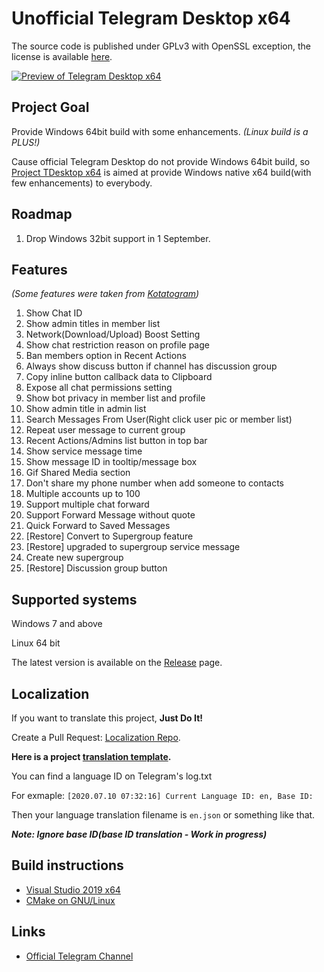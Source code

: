 # Unofficial Telegram Desktop x64

The source code is published under GPLv3 with OpenSSL exception, the license is available [here][license].

[![Preview of Telegram Desktop x64][preview_image]][preview_image_url]

## Project Goal

Provide Windows 64bit build with some enhancements. *(Linux build is a PLUS!)*

Cause official Telegram Desktop do not provide Windows 64bit build, so [Project TDesktop x64](https://github.com/TDesktop-x64) is aimed at provide Windows native x64 build(with few enhancements) to everybody.

## Roadmap

1. Drop Windows 32bit support in 1 September.

## Features 

*(Some features were taken from [Kotatogram](https://github.com/kotatogram/kotatogram-desktop))*

1. Show Chat ID
2. Show admin titles in member list
3. Network(Download/Upload) Boost Setting
4. Show chat restriction reason on profile page
5. Ban members option in Recent Actions
6. Always show discuss button if channel has discussion group
7. Copy inline button callback data to Clipboard
8. Expose all chat permissions setting
9. Show bot privacy in member list and profile
10. Show admin title in admin list
11. Search Messages From User(Right click user pic or member list)
12. Repeat user message to current group
13. Recent Actions/Admins list button in top bar
14. Show service message time
15. Show message ID in tooltip/message box
16. Gif Shared Media section
17. Don't share my phone number when add someone to contacts
18. Multiple accounts up to 100
19. Support multiple chat forward
20. Support Forward Message without quote
21. Quick Forward to Saved Messages
22. [Restore] Convert to Supergroup feature
23. [Restore] upgraded to supergroup service message
24. Create new supergroup
25. [Restore] Discussion group button

## Supported systems

Windows 7 and above

Linux 64 bit

The latest version is available on the [Release](https://github.com/TDesktop-x64/tdesktop/releases) page.

## Localization

If you want to translate this project, **Just Do It!**

Create a Pull Request: [Localization Repo](https://github.com/TDesktop-x64/Localization).

**Here is a project [translation template](https://github.com/TDesktop-x64/Localization/blob/master/en.json).**

You can find a language ID on Telegram's log.txt

For exmaple: `[2020.07.10 07:32:16] Current Language ID: en, Base ID: `

Then your language translation filename is `en.json` or something like that.

***Note: Ignore base ID(base ID translation - Work in progress)***

## Build instructions

* [Visual Studio 2019 x64][msvc_x64]
* [CMake on GNU/Linux][cmake]

## Links

* [Official Telegram Channel](https://t.me/tg_x64)

[//]: # (LINKS)
[license]: LICENSE
[msvc_x64]: docs/building-msvc_x64.md
[cmake]: docs/building-cmake.md
[preview_image]: https://github.com/TDesktop-x64/tdesktop/blob/dev/docs/assets/preview.png "Preview of Telegram Desktop x64"
[preview_image_url]: https://raw.githubusercontent.com/TDesktop-x64/tdesktop/dev/docs/assets/preview.png
